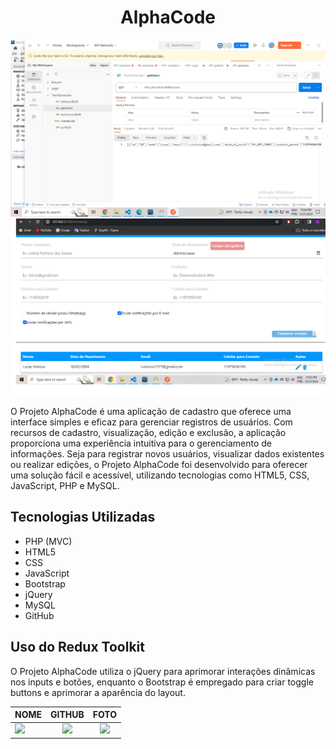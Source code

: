 <div align="center">
  <h1>AlphaCode</h1>
</div>

<div align="center">
  <div>
    <img src="/imgs/backend.png" alt="Backend">
  </div>

  <div>
    <img src="/imgs//frontend.png" alt="Frontend">
  </div>
</div>

<div>
  <p>O Projeto AlphaCode é uma aplicação de cadastro que oferece uma interface simples e eficaz para gerenciar registros de usuários. Com recursos de cadastro, visualização, edição e exclusão, a aplicação proporciona uma experiência intuitiva para o gerenciamento de informações. Seja para registrar novos usuários, visualizar dados existentes ou realizar edições, o Projeto AlphaCode foi desenvolvido para oferecer uma solução fácil e acessível, utilizando tecnologias como HTML5, CSS, JavaScript, PHP e MySQL.</p>
</div>

<div>
  <h2>Tecnologias Utilizadas</h2>
  <ul>
    <li>PHP (MVC)</li>
    <li>HTML5</li>
    <li>CSS</li>
    <li>JavaScript</li>
    <li>Bootstrap</li>
    <li>jQuery</li>
    <li>MySQL</li>
    <li>GitHub</li>
  </ul>
</div>

<div>
  <h2>Uso do Redux Toolkit</h2>
  <p>O Projeto AlphaCode utiliza o jQuery para aprimorar interações dinâmicas nos inputs e botões, enquanto o Bootstrap é empregado para criar toggle buttons e aprimorar a aparência do layout.</p>
</div>

|NOME                                                                                                                                                                                   |                                               GITHUB                                               |                                       FOTO                                        |
| :----------------------------------------------------------------------------------------------------------------------------------------------------------------------------------------- | :------------------------------------------------------------------------------------------------: | :-------------------------------------------------------------------------------: |
| <a href="https://github.com/lucasvinip"><img src="https://img.shields.io/badge/DESENVOLVEDOR-LUCAS%20VINICIUS%20SILVA-informational?style=for-the-badge&logo=appveyorlabelColor=222222"></a> |   <a href="https://github.com/lucasvinip"><img src="https://skillicons.dev/icons?i=github&theme="/></a>   | <img src="https://avatars.githubusercontent.com/u/110206119?v=4" height="50"></a> | 


